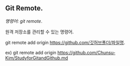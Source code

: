 ## Git Remote.

*명령어: git remote*.

원격 저장소를 관리할 수 있는 명령어.

git remote add origin https://github.com/깃허브폴더/파일명.

ex) git remote add origin https://github.com/Chunsu-Kim/StudyforGitandGithub.md
